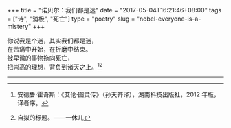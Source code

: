 +++
title = "诺贝尔：我们都是迷"
date = "2017-05-04T16:21:46+08:00"
tags = ["诗", "消极", "死亡"]
type = "poetry"
slug = "nobel-everyone-is-a-mistery"
+++

你说我是个迷，其实我们都是迷，  
在苦痛中开始，在折磨中结束。  
被卑微的事物拖向死亡，  
把崇高的理想，背负到诸天之上。[^1][^2]

---

[^1]: 安德鲁·霍奇斯：《艾伦·图灵传》（孙天齐译），湖南科技出版社，2012 年版，译者序。
[^2]: 自拟的标题。——一休儿
